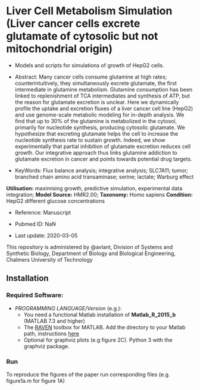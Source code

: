 # Liver Cell Metabolism Simulation (Liver cancer cells excrete glutamate of cytosolic but not mitochondrial origin)

- Models and scripts for simulations of growth of HepG2 cells.

- Abstract:
Many cancer cells consume glutamine at high rates; counterintuitively, they simultaneously excrete glutamate, the first intermediate in glutamine metabolism. Glutamine consumption has been linked to replenishment of TCA intermediates and synthesis of ATP, but the reason for glutamate excretion is unclear. Here we dynamically profile the uptake and excretion fluxes of a liver cancer cell line (HepG2) and use genome-scale metabolic modeling for in-depth analysis. We find that up to 30% of the glutamine is metabolized in the cytosol, primarily for nucleotide synthesis, producing cytosolic glutamate. We hypothesize that excreting glutamate helps the cell to increase the nucleotide synthesis rate to sustain growth. Indeed, we show experimentally that partial inhibition of glutamate excretion reduces cell growth. Our integrative approach thus links glutamine addiction to glutamate excretion in cancer and points towards potential drug targets.

- KeyWords: Flux balance analysis; integrative analysis; SLC7A11; tumor; branched chain amino acid transaminase; serine; lactate; Warburg effect

**Utilisation:** maximising growth, predictive simulation, experimental data integration; **Model Source:** HMR2.00; **Taxonomy:** Homo sapiens  **Condition:** HepG2 different glucose concentrations 

- Reference: Manuscript

- Pubmed ID: NaN

- Last update: 2020-03-05




This repository is administered by @avlant, Division of Systems and Synthetic Biology, Department of Biology and Biological Engineering, Chalmers University of Technology


## Installation

### Required Software:

* *_PROGRAMMING LANGUAGE/Version_*  (e.g.):
  * You need a functional Matlab installation of **Matlab_R_2015_b** (MATLAB 7.3 and higher)
  * The [RAVEN](https://github.com/SysBioChalmers/RAVEN) toolbox for MATLAB. Add the directory to your Matlab path, instructions [here](https://se.mathworks.com/help/matlab/ref/addpath.html?requestedDomain=www.mathworks.com)
  * Optional for graphviz plots (e.g figure 2C). Python 3 with the graphviz package.

### Run
To reproduce the figures of the paper run corresponding files (e.g. figure1a.m for figure 1A)
